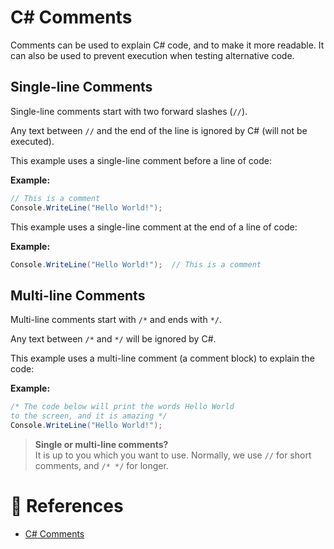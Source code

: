 # C# Comments

Comments can be used to explain C# code, and to make it more readable. It can also be used to prevent execution when testing alternative code.

## Single-line Comments

Single-line comments start with two forward slashes (`//`).

Any text between `//` and the end of the line is ignored by C# (will not be executed).

This example uses a single-line comment before a line of code:

**Example:**

```cs
// This is a comment
Console.WriteLine("Hello World!");
```

This example uses a single-line comment at the end of a line of code:

**Example:**

```cs
Console.WriteLine("Hello World!");  // This is a comment
```

## Multi-line Comments

Multi-line comments start with `/*` and ends with `*/`.

Any text between `/*` and `*/` will be ignored by C#.

This example uses a multi-line comment (a comment block) to explain the code:

**Example:**

```cs
/* The code below will print the words Hello World
to the screen, and it is amazing */
Console.WriteLine("Hello World!");
```

> **Single or multi-line comments?** <br> It is up to you which you want to use. Normally, we use `//` for short comments, and `/* */` for longer.

# 📜 References

- [C# Comments](https://www.w3schools.com/cs/cs_comments.php)
